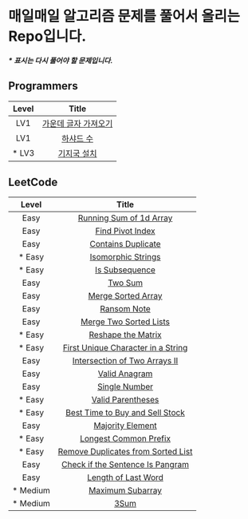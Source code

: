 # 매일매일 알고리즘 문제를 풀어서 올리는 Repo입니다.

##### \* 표시는 다시 풀어야 할 문제입니다.

## Programmers

| Level  |                                                                                          Title                                                                                          |
| :----: | :-------------------------------------------------------------------------------------------------------------------------------------------------------------------------------------: |
|  LV1   | [가운데 글자 가져오기](https://github.com/Anjiwoong/Algorithm_TIL/blob/main/Programmers/LV1/%EA%B0%80%EC%9A%B4%EB%8D%B0%20%EA%B8%80%EC%9E%90%20%EA%B0%80%EC%A0%B8%EC%98%A4%EA%B8%B0.js) |
|  LV1   |                              [하샤드 수](https://github.com/Anjiwoong/Algorithm_TIL/blob/main/Programmers/LV1/%ED%95%98%EC%83%A4%EB%93%9C%20%EC%88%98.js)                               |
| \* LV3 |                           [기지국 설치](https://github.com/Anjiwoong/Algorithm/blob/main/Programmers/LV3/%EA%B8%B0%EC%A7%80%EA%B5%AD%20%EC%84%A4%EC%B9%98.js)                           |

## LeetCode

|   Level   |                                                                        Title                                                                         |
| :-------: | :--------------------------------------------------------------------------------------------------------------------------------------------------: |
|   Easy    |           [Running Sum of 1d Array](https://github.com/Anjiwoong/Algorithm_TIL/blob/main/LeetCode/Easy/Running%20Sum%20of%201d%20Array.js)           |
|   Easy    |                    [Find Pivot Index](https://github.com/Anjiwoong/Algorithm_TIL/blob/main/LeetCode/Easy/Find%20Pivot%20Index.js)                    |
|   Easy    |                   [Contains Duplicate](https://github.com/Anjiwoong/Algorithm_TIL/blob/main/LeetCode/Easy/Contains%20Duplicate.js)                   |
|  \* Easy  |                     [Isomorphic Strings](https://github.com/Anjiwoong/Algorithm/blob/main/LeetCode/Easy/Isomorphic%20Strings.js)                     |
|  \* Easy  |                         [Is Subsequence](https://github.com/Anjiwoong/Algorithm/blob/main/LeetCode/Easy/Is%20Subsequence.js)                         |
|   Easy    |                                [Two Sum](https://github.com/Anjiwoong/Algorithm/blob/main/LeetCode/Easy/Two%20Sum.js)                                |
|   Easy    |                    [Merge Sorted Array](https://github.com/Anjiwoong/Algorithm/blob/main/LeetCode/Easy/Merge%20Sorted%20Array.js)                    |
|   Easy    |                            [Ransom Note](https://github.com/Anjiwoong/Algorithm/blob/main/LeetCode/Easy/Ransom%20Note.js)                            |
|   Easy    |               [Merge Two Sorted Lists](https://github.com/Anjiwoong/Algorithm/blob/main/LeetCode/Easy/Merge%20Two%20Sorted%20Lists.js)               |
|  \* Easy  |                    [Reshape the Matrix](https://github.com/Anjiwoong/Algorithm/blob/main/LeetCode/Easy/Reshape%20the%20Matrix.js)                    |
|  \* Easy  | [First Unique Character in a String](https://github.com/Anjiwoong/Algorithm/blob/main/LeetCode/Easy/First%20Unique%20Character%20in%20a%20String.js) |
|   Easy    |       [Intersection of Two Arrays II](https://github.com/Anjiwoong/Algorithm/blob/main/LeetCode/Easy/Intersection%20of%20Two%20Arrays%20II.js)       |
|   Easy    |                          [Valid Anagram](https://github.com/Anjiwoong/Algorithm/blob/main/LeetCode/Easy/Valid%20Anagram.js)                          |
|   Easy    |                          [Single Number](https://github.com/Anjiwoong/Algorithm/blob/main/LeetCode/Easy/Single%20Number.js)                          |
|  \* Easy  |                      [Valid Parentheses](https://github.com/Anjiwoong/Algorithm/blob/main/LeetCode/Easy/Valid%20Parentheses.js)                      |
|  \* Easy  |   [Best Time to Buy and Sell Stock](https://github.com/Anjiwoong/Algorithm/blob/main/LeetCode/Easy/Best%20Time%20to%20Buy%20and%20Sell%20Stock.js)   |
|   Easy    |                       [Majority Element](https://github.com/Anjiwoong/Algorithm/blob/main/LeetCode/Easy/Majority%20Element.js)                       |
|  \* Easy  |                 [Longest Common Prefix](https://github.com/Anjiwoong/Algorithm/blob/main/LeetCode/Easy/Longest%20Common%20Prefix.js)                 |
|  \* Easy  |  [Remove Duplicates from Sorted List](https://github.com/Anjiwoong/Algorithm/blob/main/LeetCode/Easy/Remove%20Duplicates%20from%20Sorted%20List.js)  |
|   Easy    |   [Check if the Sentence Is Pangram](https://github.com/Anjiwoong/Algorithm/blob/main/LeetCode/Easy/Check%20if%20the%20Sentence%20Is%20Pangram.js)   |
|   Easy    |                  [Length of Last Word](https://github.com/Anjiwoong/Algorithm/blob/main/LeetCode/Easy/Length%20of%20Last%20Word.js)                  |
| \* Medium |                    [Maximum Subarray](https://github.com/Anjiwoong/Algorithm_TIL/blob/main/LeetCode/Medium/Maximum%20Subarray.js)                    |
| \* Medium |                                   [3Sum](https://github.com/Anjiwoong/Algorithm/blob/main/LeetCode/Medium/3Sum.js)                                   |
